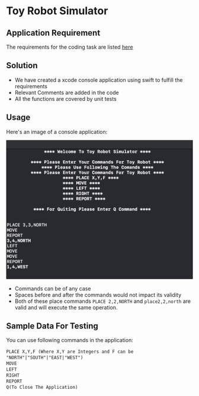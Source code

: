 Toy Robot Simulator
===================
Application Requirement
-----------------------
The requirements for the coding task are listed [here](https://github.com/RameezHassan/ToyRobotSimulator/blob/master/ToyRobotSimulator/ToyRobotSimulatorProblem/README.md)

Solution
--------

- We have created a xcode console application using swift to fulfill the requirements
- Relevant Comments are added in the code 
- All the functions are covered by unit tests

Usage
-----
Here's an image of a console application:

![Toy Robot Simulator](https://github.com/RameezHassan/ToyRobotSimulator/blob/master/ToyRobotSimulator/Images/RobortSimulatorConsole.png)

- Commands can be of any case
- Spaces before and after the commands would not impact its validity
- Both of these place commands `PLACE 2,2,NORTH` and `place2,2,north` are valid and will execute the same operation.
 
Sample Data For Testing
-----------------------
You can use following commands in the application:

    PLACE X,Y,F (Where X,Y are Integers and F can be "NORTH"|"SOUTH"|"EAST|"WEST")
    MOVE
    LEFT
    RIGHT
    REPORT
    Q(To Close The Application)
